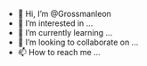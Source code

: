 - 👋 Hi, I’m @Grossmanleon
- 👀 I’m interested in ...
- 🌱 I’m currently learning ...
- 💞️ I’m looking to collaborate on ...
- 📫 How to reach me ...

<!---
Grossmanleon/Grossmanleon is a ✨ special ✨ repository because its `README.md` (this file) appears on your GitHub profile.
You can click the Preview link to take a look at your changes.
--->

